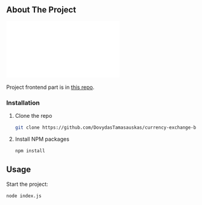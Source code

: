 ## About The Project

![Issue description](./currencyExchange.pdf)

Project frontend part is in [this repo](https://github.com/DovydasTamasauskas/currency-exchange).

### Installation

1. Clone the repo
   ```sh
   git clone https://github.com/DovydasTamasauskas/currency-exchange-be.git
   ```
2. Install NPM packages
   ```sh
   npm install
   ```

## Usage

Start the project:

```sh
node index.js
```
